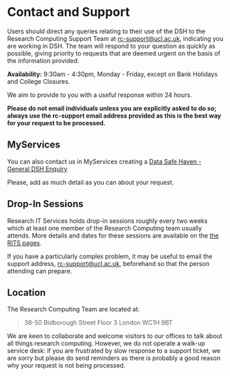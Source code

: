 # Contact and Support

Users should direct any queries relating to their use of the DSH to the Research Computing Support Team at 
<rc-support@ucl.ac.uk>, indicating you are working in DSH. The team will respond to your question as
quickly as possible, giving priority to requests that are deemed urgent
on the basis of the information provided.

**Availability:** 9:30am - 4:30pm, Monday - Friday, except on Bank
Holidays and College Closures.

We aim to provide to you with a useful response within 24 hours.

**Please do not email individuals unless you are explicitly asked to do
so; always use the rc-support email address provided as this is the best way for your request to be processed.**

## MyServices

You can also contact us in MyServices creating a [Data Safe Haven - General DSH Enquiry](https://myservices.ucl.ac.uk/self-service/requests/new/provide_description?from=wizard&requested_for_id=187535&requestor_id=187535&service_id=1473&service_instance_id=3892&subject=Data+Safe+Haven+-+General+DSH+Enquiry%3A&template_id=3222)

Please, add as much detail as you can about your request. 

## Drop-In Sessions

Research IT Services holds drop-in sessions roughly every two weeks which at least one member of the Research Computing team usually attends. More details and dates for these sessions are available on the [the RITS pages](https://www.ucl.ac.uk/isd/services/research-it/research-it-data-management-drop-ins).

If you have a particularly complex problem, it may be useful to email the support address, <rc-support@ucl.ac.uk>, beforehand so that the person attending can prepare.

## Location

The Research Computing Team are located at:

> 38-50 Bidborough Street
> Floor 3
> London
> WC1H 9BT

We are keen to collaborate and welcome visitors to our offices to talk about all things research computing.
However, we do not operate a walk-up service desk: if you are frustrated by slow response to a support ticket, we are sorry but please do send reminders as there is probably a good reason why your request is not being processed.


